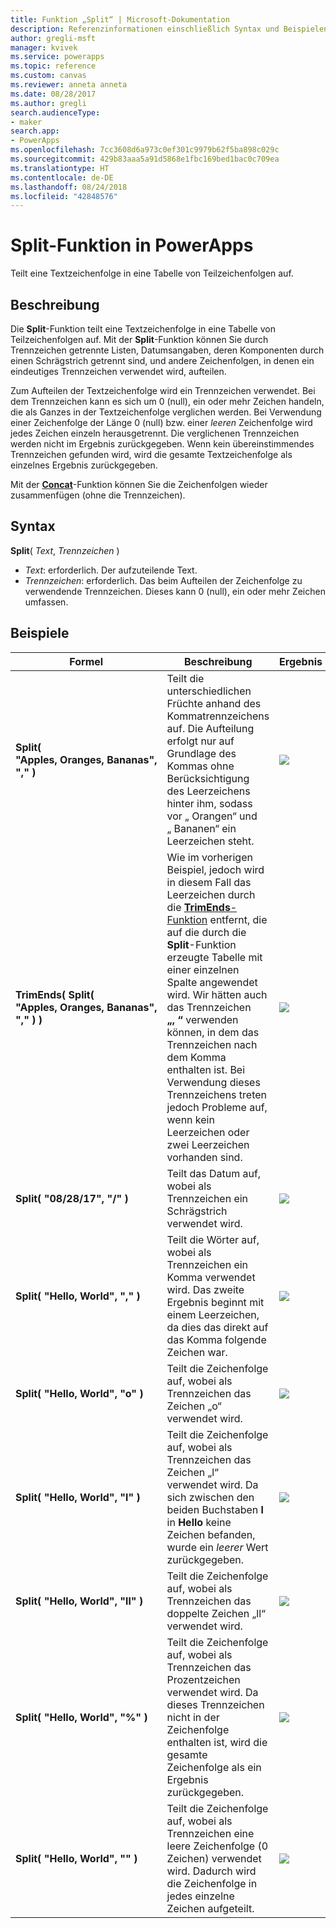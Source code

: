 ```yaml
---
title: Funktion „Split“ | Microsoft-Dokumentation
description: Referenzinformationen einschließlich Syntax und Beispielen für die Split-Funktion in PowerApps
author: gregli-msft
manager: kvivek
ms.service: powerapps
ms.topic: reference
ms.custom: canvas
ms.reviewer: anneta anneta
ms.date: 08/28/2017
ms.author: gregli
search.audienceType:
- maker
search.app:
- PowerApps
ms.openlocfilehash: 7cc3608d6a973c0ef301c9979b62f5ba898c029c
ms.sourcegitcommit: 429b83aaa5a91d5868e1fbc169bed1bac0c709ea
ms.translationtype: HT
ms.contentlocale: de-DE
ms.lasthandoff: 08/24/2018
ms.locfileid: "42848576"
---
```

# <a name="split-function-in-powerapps"></a>Split-Funktion in PowerApps
Teilt eine Textzeichenfolge in eine Tabelle von Teilzeichenfolgen auf.

## <a name="description"></a>Beschreibung
Die **Split**-Funktion teilt eine Textzeichenfolge in eine Tabelle von Teilzeichenfolgen auf.  Mit der **Split**-Funktion können Sie durch Trennzeichen getrennte Listen, Datumsangaben, deren Komponenten durch einen Schrägstrich getrennt sind, und andere Zeichenfolgen, in denen ein eindeutiges Trennzeichen verwendet wird, aufteilen.  

Zum Aufteilen der Textzeichenfolge wird ein Trennzeichen verwendet.  Bei dem Trennzeichen kann es sich um 0 (null), ein oder mehr Zeichen handeln, die als Ganzes in der Textzeichenfolge verglichen werden.  Bei Verwendung einer Zeichenfolge der Länge 0 (null) bzw. einer *leeren* Zeichenfolge wird jedes Zeichen einzeln herausgetrennt.  Die verglichenen Trennzeichen werden nicht im Ergebnis zurückgegeben.  Wenn kein übereinstimmendes Trennzeichen gefunden wird, wird die gesamte Textzeichenfolge als einzelnes Ergebnis zurückgegeben.

Mit der **[Concat](function-concatenate.md)**-Funktion können Sie die Zeichenfolgen wieder zusammenfügen (ohne die Trennzeichen).  

## <a name="syntax"></a>Syntax
**Split**( *Text*, *Trennzeichen* )

* *Text*: erforderlich.  Der aufzuteilende Text.
* *Trennzeichen*: erforderlich.  Das beim Aufteilen der Zeichenfolge zu verwendende Trennzeichen.  Dieses kann 0 (null), ein oder mehr Zeichen umfassen.

## <a name="examples"></a>Beispiele

| Formel | Beschreibung | Ergebnis |
| --- | --- | --- |
| **Split( "Apples,&nbsp;Oranges,&nbsp;Bananas", "," )** |Teilt die unterschiedlichen Früchte anhand des Kommatrennzeichens auf.  Die Aufteilung erfolgt nur auf Grundlage des Kommas ohne Berücksichtigung des Leerzeichens hinter ihm, sodass vor „&nbsp;Orangen“ und „&nbsp;Bananen“ ein Leerzeichen steht. |<style> img { max-width: none; } </style> ![](media/function-split/fruit1.png) |
| **TrimEnds( Split( "Apples,&nbsp;Oranges,&nbsp;Bananas", "," ) )** |Wie im vorherigen Beispiel, jedoch wird in diesem Fall das Leerzeichen durch die [ **TrimEnds**-Funktion](function-trim.md) entfernt, die auf die durch die **Split**-Funktion erzeugte Tabelle mit einer einzelnen Spalte angewendet wird. Wir hätten auch das Trennzeichen **„,&nbsp;“** verwenden können, in dem das Trennzeichen nach dem Komma enthalten ist. Bei Verwendung dieses Trennzeichens treten jedoch Probleme auf, wenn kein Leerzeichen oder zwei Leerzeichen vorhanden sind. |<style> img { max-width: none; } </style> ![](media/function-split/fruit2.png) |
| **Split( "08/28/17", "/" )** |Teilt das Datum auf, wobei als Trennzeichen ein Schrägstrich verwendet wird. |<style> img { max-width: none; } </style> ![](media/function-split/date.png) |
| **Split( "Hello,&nbsp;World", "," )** |Teilt die Wörter auf, wobei als Trennzeichen ein Komma verwendet wird.  Das zweite Ergebnis beginnt mit einem Leerzeichen, da dies das direkt auf das Komma folgende Zeichen war. |<style> img { max-width: none; } </style> ![](media/function-split/comma.png) |
| **Split( "Hello,&nbsp;World", "o" )** |Teilt die Zeichenfolge auf, wobei als Trennzeichen das Zeichen „o“ verwendet wird. |<style> img { max-width: none; } </style> ![](media/function-split/o.png) |
| **Split( "Hello,&nbsp;World", "l" )** |Teilt die Zeichenfolge auf, wobei als Trennzeichen das Zeichen „l“ verwendet wird. Da sich zwischen den beiden Buchstaben **l** in **Hello** keine Zeichen befanden, wurde ein *leerer* Wert zurückgegeben. |<style> img { max-width: none; } </style> ![](media/function-split/l.png) |
| **Split( "Hello,&nbsp;World", "ll" )** |Teilt die Zeichenfolge auf, wobei als Trennzeichen das doppelte Zeichen „ll“ verwendet wird. |<style> img { max-width: none; } </style> ![](media/function-split/ll.png) |
| **Split( "Hello,&nbsp;World", "%" )** |Teilt die Zeichenfolge auf, wobei als Trennzeichen das Prozentzeichen verwendet wird. Da dieses Trennzeichen nicht in der Zeichenfolge enthalten ist, wird die gesamte Zeichenfolge als ein Ergebnis zurückgegeben. |<style> img { max-width: none; } </style> ![](media/function-split/percent.png) |
| **Split( "Hello,&nbsp;World", "" )** |Teilt die Zeichenfolge auf, wobei als Trennzeichen eine leere Zeichenfolge (0 Zeichen) verwendet wird. Dadurch wird die Zeichenfolge in jedes einzelne Zeichen aufgeteilt. |<style> img { max-width: none; } </style> ![](media/function-split/none.png) |

